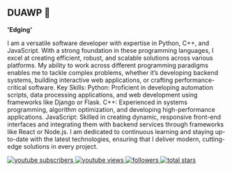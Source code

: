 ## DUAWP 👋

**'Edging'**

I am a versatile software developer with expertise in Python, C++, and JavaScript. With a strong foundation in these programming languages, I excel at creating efficient, robust, and scalable solutions across various platforms. My ability to work across different programming paradigms enables me to tackle complex problems, whether it’s developing backend systems, building interactive web applications, or crafting performance-critical software.
Key Skills:
    Python: Proficient in developing automation scripts, data processing applications, and web development using frameworks like Django or Flask.
    C++: Experienced in systems programming, algorithm optimization, and developing high-performance applications.
    JavaScript: Skilled in creating dynamic, responsive front-end interfaces and integrating them with backend services through frameworks like React or Node.js.
I am dedicated to continuous learning and staying up-to-date with the latest technologies, ensuring that I deliver modern, cutting-edge solutions in every project.



<p align="left">
    <a href="https://www.youtube.com/@duawp">
        <img alt="youtube subscribers" title="Subscribe to my YouTube channel" src="https://custom-icon-badges.demolab.com/youtube/channel/subscribers/UC2WhjPDvbE60328n17Cgf7g?color=%23E05D44&label=SUBSCRIBER&logo=video&logoColor=white&style=for-the-badge&labelColor=CE4630" />
    </a>
    <a href="https://www.youtube.com/c/fknight">
        <img alt="youtube views" title="YouTube views" src="https://custom-icon-badges.demolab.com/youtube/channel/views/UC2WhjPDvbE60328n17Cgf7g?color=%23E1AD0E&logo=eye&logoColor=white&style=for-the-badge&labelColor=C79600" />
    </a>
    <a href="https://github.com/ForrestKnight?tab=followers">
        <img alt="followers" title="Follow me on Github" src="https://custom-icon-badges.demolab.com/github/followers/ForrestKnight?color=236ad3&label=1155b&style=for-the-badge&logo=person-add&label=Follow&logoColor=white" />
    </a>
    <a href="https://github.com/ForrestKnight?tab=repositories&sort=stargazers">
        <img alt="total stars" title="Total stars on Github" src="https://custom-icon-badges.demolab.com/github/stars/ForrestKnight?color=5596c6&style=for-the-badge&labelColor=488207&logo=star" />
    </a>
</p>
